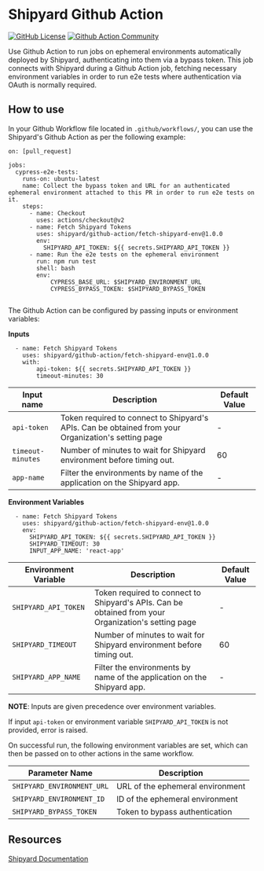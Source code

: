 # Shipyard Github Action

[![GitHub License](https://img.shields.io/badge/license-MIT-lightgrey.svg)](https://raw.githubusercontent.com/shipyard/github-action/master/LICENSE) [![Github Action Community](https://img.shields.io/badge/community-Github%20Actions%20Discuss-343434.svg)](https://github.community/c/github-ecosystem/github-apps/64)

Use Github Action to run jobs on ephemeral environments automatically deployed by Shipyard, authenticating into them via a bypass token.
This job connects with Shipyard during a Github Action job, fetching necessary environment variables in order to run e2e tests where authentication via OAuth is normally required.

## How to use

In your Github Workflow file located in `.github/workflows/`, you can use the Shipyard's Github Action as per the following example:

```
on: [pull_request]

jobs:
  cypress-e2e-tests:
    runs-on: ubuntu-latest
    name: Collect the bypass token and URL for an authenticated ephemeral environment attached to this PR in order to run e2e tests on it.
    steps:
      - name: Checkout
        uses: actions/checkout@v2
      - name: Fetch Shipyard Tokens
        uses: shipyard/github-action/fetch-shipyard-env@1.0.0
        env:
          SHIPYARD_API_TOKEN: ${{ secrets.SHIPYARD_API_TOKEN }}
      - name: Run the e2e tests on the ephemeral environment
        run: npm run test
        shell: bash
        env:
            CYPRESS_BASE_URL: $SHIPYARD_ENVIRONMENT_URL
            CYPRESS_BYPASS_TOKEN: $SHIPYARD_BYPASS_TOKEN
        
```

The Github Action can be configured by passing inputs or environment variables:

**Inputs**
```
  - name: Fetch Shipyard Tokens
    uses: shipyard/github-action/fetch-shipyard-env@1.0.0
    with:
        api-token: ${{ secrets.SHIPYARD_API_TOKEN }}
        timeout-minutes: 30
```

| Input name | Description | Default Value |
| --------------- | --------------- |--------------- |
| `api-token` | Token required to connect to Shipyard's APIs. Can be obtained from your Organization's setting page | -|
| `timeout-minutes` | Number of minutes to wait for Shipyard environment before timing out. | 60|
| `app-name` | Filter the environments by name of the application on the Shipyard app. | -|


**Environment Variables**
```
  - name: Fetch Shipyard Tokens
    uses: shipyard/github-action/fetch-shipyard-env@1.0.0
    env:
      SHIPYARD_API_TOKEN: ${{ secrets.SHIPYARD_API_TOKEN }}
      SHIPYARD_TIMEOUT: 30
      INPUT_APP_NAME: 'react-app'
```

| Environment Variable | Description | Default Value |
| --------------- | --------------- |--------------- |
| `SHIPYARD_API_TOKEN` | Token required to connect to Shipyard's APIs. Can be obtained from your Organization's setting page  |-|
| `SHIPYARD_TIMEOUT` | Number of minutes to wait for Shipyard environment before timing out. |60|
| `SHIPYARD_APP_NAME` | Filter the environments by name of the application on the Shipyard app. |-|

**NOTE**: Inputs are given precedence over environment variables.

If input `api-token` or environment variable `SHIPYARD_API_TOKEN` is not provided, error is raised.

On successful run, the following environment variables are set, which can then be passed on to other actions in the same workflow.

| Parameter Name | Description |
| --------------- | --------------- |
|`SHIPYARD_ENVIRONMENT_URL` | URL of the ephemeral environment |
|`SHIPYARD_ENVIRONMENT_ID`  | ID of the ephemeral environment  |
|`SHIPYARD_BYPASS_TOKEN`    | Token to bypass authentication   |


## Resources

[Shipyard Documentation](https://docs.shipyard.build/docs/)